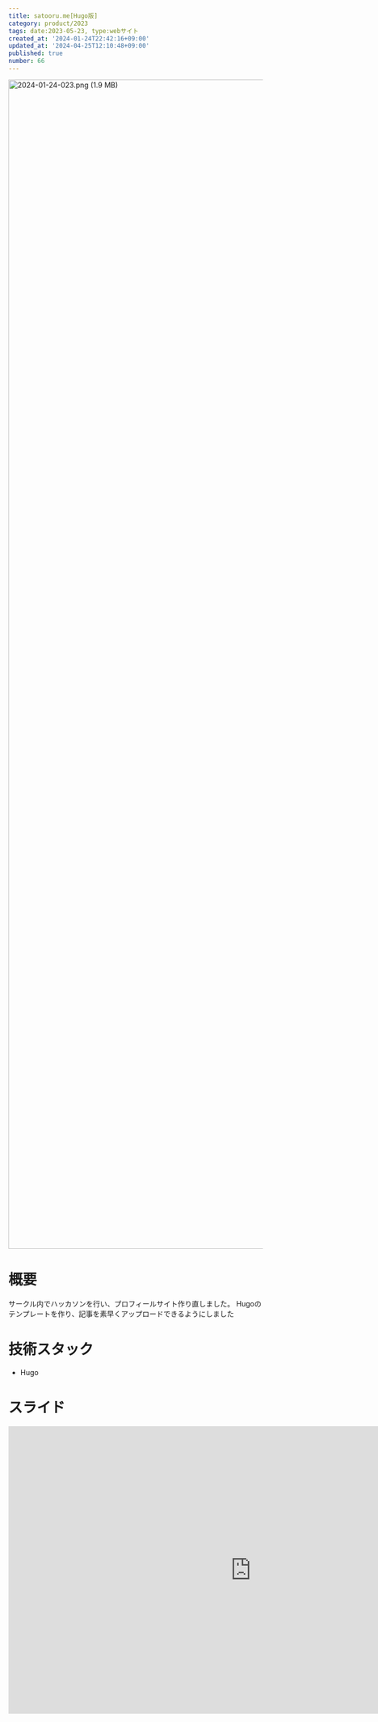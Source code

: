 ```yaml
---
title: satooru.me[Hugo版]
category: product/2023
tags: date:2023-05-23, type:webサイト
created_at: '2024-01-24T22:42:16+09:00'
updated_at: '2024-04-25T12:10:48+09:00'
published: true
number: 66
---
```


<img width="2314" alt="2024-01-24-023.png (1.9 MB)" src="https://img.esa.io/uploads/production/attachments/21347/2024/01/24/148142/faa37acf-d2bc-4f72-b335-6bce2cb64e3c.png">


# 概要
サークル内でハッカソンを行い、プロフィールサイト作り直しました。
Hugoのテンプレートを作り、記事を素早くアップロードできるようにしました

# 技術スタック
- Hugo

# スライド
<iframe src="https://docs.google.com/presentation/d/e/2PACX-1vSOxQpXYgO5kAwb5TTqyQfNhyfYEcZkUboWvNTFVk97YBqkJ9a1t1-B-SOcXPfHB9bptdO5-cd30sCP/embed?start=false&loop=false&delayms=3000" frameborder="0" width="960" height="569" allowfullscreen="true" mozallowfullscreen="true" webkitallowfullscreen="true"></iframe>

